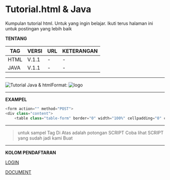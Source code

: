 # Tutorial.html & Java
Kumpulan tutorial html. Untuk yang ingin belajar. Ikuti terus halaman ini untuk postingan yang lebih baik

**TENTANG**

TAG | VERSI | URL | KETERANGAN
--------- |---------- | ---------- | ----------
HTML | V.1.1 | - | - 
JAVA | V.1.1 | - | - 

---
![Tutorial Java & html](Dock/Tutorial)Format: ![logo](https://github.com/kumpulan-script-instal/Tutorial.html/blob/master/Dock/scr/download.png%20(48%C3%9790))

---

**EXAMPEL**

```javascript
<form action="" method="POST">
<div class="content">
    <table class="table-form" border="0" width="100%" cellpadding="0" cellspacing="0">
```

---

> untuk sampel Tag Di Atas adalah potongan SCRIPT
> Coba lihat SCRIPT yang sudah jadi kami Buat

---

**KOLOM PENDAFTARAN**

[LOGIN](/Dock/Exampel/Login.md)

[DOCUMENT](https://github.com/kumpulan-script-instal/Tutorial.html/tree/master/Dock)
